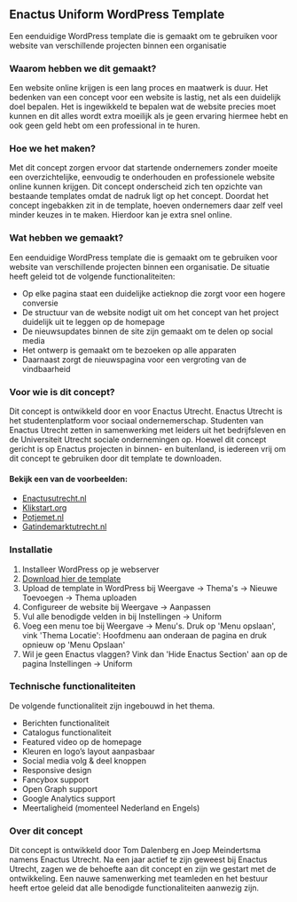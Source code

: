 ## Enactus Uniform WordPress Template
Een eenduidige WordPress template die is gemaakt om te gebruiken voor website van verschillende projecten binnen een organisatie

### Waarom hebben we dit gemaakt?

Een website online krijgen is een lang proces en maatwerk is duur. Het bedenken van een concept voor een website is lastig, net als een duidelijk doel bepalen. Het is ingewikkeld te bepalen wat de website precies moet kunnen en dit alles wordt extra moeilijk als je geen ervaring hiermee hebt en ook geen geld hebt om een professional in te huren.

### Hoe we het maken?

Met dit concept zorgen ervoor dat startende ondernemers zonder moeite een overzichtelijke, eenvoudig te onderhouden en professionele website online kunnen krijgen. Dit concept onderscheid zich ten opzichte van bestaande templates omdat de nadruk ligt op het concept. Doordat het concept ingebakken zit in de template, hoeven ondernemers daar zelf veel minder keuzes in te maken. Hierdoor kan je extra snel online.

### Wat hebben we gemaakt?

Een eenduidige WordPress template die is gemaakt om te gebruiken voor website van verschillende projecten binnen een organisatie. De situatie heeft geleid tot de volgende functionaliteiten:
- Op elke pagina staat een duidelijke actieknop die zorgt voor een hogere conversie
- De structuur van de website nodigt uit om het concept van het project duidelijk uit te leggen op de homepage
- De nieuwsupdates binnen de site zijn gemaakt om te delen op social media
- Het ontwerp is gemaakt om te bezoeken op alle apparaten
- Daarnaast zorgt de nieuwspagina voor een vergroting van de vindbaarheid

### Voor wie is dit concept?

Dit concept is ontwikkeld door en voor Enactus Utrecht. Enactus Utrecht is het studentenplatform voor sociaal ondernemerschap. Studenten van Enactus Utrecht zetten in samenwerking met leiders uit het bedrijfsleven en de Universiteit Utrecht sociale ondernemingen op. Hoewel dit concept gericht is op Enactus projecten in binnen- en buitenland, is iedereen vrij om dit concept te gebruiken door dit template te downloaden.

#### Bekijk een van de voorbeelden:

- [Enactusutrecht.nl](http://enactusutrecht.nl/)
- [Klikstart.org](http://klikstart.org/)
- [Potjemet.nl](http://potjemet.nl/)
- [Gatindemarktutrecht.nl](http://gatindemarktutrecht.nl/)

### Installatie
1. Installeer WordPress op je webserver
2. [Download hier de template](https://github.com/dalenberg/enactus-uniform-template/archive/master.zip)
3. Upload de template in WordPress bij Weergave -> Thema's -> Nieuwe Toevoegen -> Thema uploaden
4. Configureer de website bij Weergave -> Aanpassen
5. Vul alle benodigde velden in bij Instellingen -> Uniform
6. Voeg een menu toe bij Weergave -> Menu's. Druk op 'Menu opslaan', vink 'Thema Locatie': Hoofdmenu aan onderaan de pagina en druk opnieuw op 'Menu Opslaan'
7. Wil je geen Enactus vlaggen? Vink dan 'Hide Enactus Section' aan op de pagina Instellingen -> Uniform

### Technische functionaliteiten
De volgende functionaliteit zijn ingebouwd in het thema.
- Berichten functionaliteit
- Catalogus functionaliteit
- Featured video op de homepage
- Kleuren en logo’s layout aanpasbaar
- Social media volg & deel knoppen
- Responsive design
- Fancybox support
- Open Graph support
- Google Analytics support
- Meertaligheid (momenteel Nederland en Engels)

### Over dit concept

Dit concept is ontwikkeld door Tom Dalenberg en Joep Meindertsma namens Enactus Utrecht. Na een jaar actief te zijn geweest bij Enactus Utrecht, zagen we de behoefte aan dit concept en zijn we gestart met de ontwikkeling. Een nauwe samenwerking met teamleden en het bestuur heeft ertoe geleid dat alle benodigde functionaliteiten aanwezig zijn.
